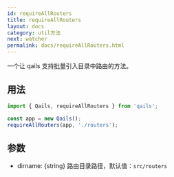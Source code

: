 ```yaml
---
id: requireAllRouters
title: requireAllRouters
layout: docs
category: util方法
next: watcher
permalink: docs/requireAllRouters.html
---
```


一个让 qails 支持批量引入目录中路由的方法。

## 用法
```js
import { Qails, requireAllRouters } from 'qails';

const app = new Qails();
requireAllRouters(app, './routers');
```

## 参数

- dirname: {string} 路由目录路径，默认值：`src/routers`
